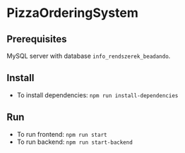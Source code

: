 # PizzaOrderingSystem

## Prerequisites
MySQL server with database `info_rendszerek_beadando`.

## Install
* To install dependencies: `npm run install-dependencies`

## Run
* To run frontend: `npm run start`
* To run backend: `npm run start-backend`
